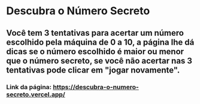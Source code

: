 # Descubra o Número Secreto
## Você tem 3 tentativas para acertar um número escolhido pela máquina de 0 a 10, a página lhe dá dicas se o número escolhido é maior ou menor que o número secreto, se você não acertar nas 3 tentativas pode clicar em "jogar novamente".
### Link da página: https://descubra-o-numero-secreto.vercel.app/
